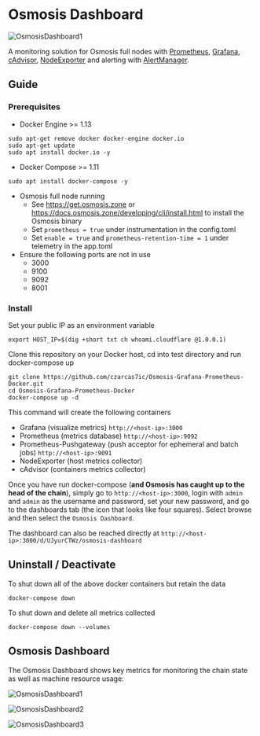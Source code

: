 Osmosis Dashboard
========

![OsmosisDashboard1](https://raw.githubusercontent.com/czarcas7ic/Osmosis-Grafana-Prometheus-Docker/master/screens/Osmosis_Dashboard_1.png)

A monitoring solution for Osmosis full nodes with [Prometheus](https://prometheus.io/), [Grafana](http://grafana.org/), [cAdvisor](https://github.com/google/cadvisor),
[NodeExporter](https://github.com/prometheus/node_exporter) and alerting with [AlertManager](https://github.com/prometheus/alertmanager).


## Guide

### Prerequisites

* Docker Engine >= 1.13
```
sudo apt-get remove docker docker-engine docker.io
sudo apt-get update
sudo apt install docker.io -y
```
* Docker Compose >= 1.11
```
sudo apt install docker-compose -y
```
* Osmosis full node running
  - See https://get.osmosis.zone or https://docs.osmosis.zone/developing/cli/install.html to install the Osmosis binary
  - Set `prometheus = true` under instrumentation in the config.toml
  - Set `enable = true` and `prometheus-retention-time = 1` under telemetry in the app.toml
* Ensure the following ports are not in use
  - 3000
  - 9100
  - 9092
  - 8001

### Install

Set your public IP as an environment variable

```
export HOST_IP=$(dig +short txt ch whoami.cloudflare @1.0.0.1)
```

Clone this repository on your Docker host, cd into test directory and run docker-compose up

```
git clone https://github.com/czarcas7ic/Osmosis-Grafana-Prometheus-Docker.git
cd Osmosis-Grafana-Prometheus-Docker
docker-compose up -d
```

This command will create the following containers

* Grafana (visualize metrics) `http://<host-ip>:3000`
* Prometheus (metrics database) `http://<host-ip>:9092`
* Prometheus-Pushgateway (push acceptor for ephemeral and batch jobs) `http://<host-ip>:9091`
* NodeExporter (host metrics collector)
* cAdvisor (containers metrics collector)

Once you have run docker-compose (**and Osmosis has caught up to the head of the chain**), simply go to `http://<host-ip>:3000`, login with `admin` and `admin` as the username and password, set your new password, and go to the dashboards tab (the icon that looks like four squares). Select browse and then select the `Osmosis Dashboard`. 

The dashboard can also be reached directly at `http://<host-ip>:3000/d/UJyurCTWz/osmosis-dashboard`

## Uninstall / Deactivate

To shut down all of the above docker containers but retain the data

```
docker-compose down
```

To shut down and delete all metrics collected

```
docker-compose down --volumes
```

## Osmosis Dashboard

The Osmosis Dashboard shows key metrics for monitoring the chain state as well as machine resource usage:

![OsmosisDashboard1](https://raw.githubusercontent.com/czarcas7ic/Osmosis-Grafana-Prometheus-Docker/master/screens/Osmosis_Dashboard_1.png)

![OsmosisDashboard2](https://raw.githubusercontent.com/czarcas7ic/Osmosis-Grafana-Prometheus-Docker/master/screens/Osmosis_Dashboard_2.png)

![OsmosisDashboard3](https://raw.githubusercontent.com/czarcas7ic/Osmosis-Grafana-Prometheus-Docker/master/screens/Osmosis_Dashboard_3.png)
